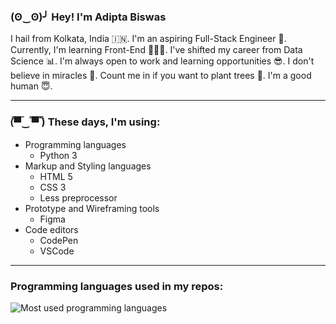 ### (ʘ‿ʘ)╯ Hey! I'm Adipta Biswas

I hail from Kolkata, India 🇮🇳. I'm an aspiring Full-Stack Engineer 🚀. Currently, I'm learning Front-End 👨🏽‍💻. I've shifted my career from Data Science 📊. I'm always open to work and learning opportunities 😎. I don't believe in miracles 🔮. Count me in if you want to plant trees 🌳. I'm a good human 😇. 
***
### (̿▀̿‿ ̿▀̿ ̿)  These days, I'm using:

- Programming languages
  - Python 3
- Markup and Styling languages
  - HTML 5
  - CSS 3
  - Less preprocessor
- Prototype and Wireframing tools
  - Figma
- Code editors
  - CodePen
  - VSCode
***
### Programming languages used in my repos:

![Most used programming languages](https://github-readme-stats.vercel.app/api/top-langs/?username=AdiptaBiswas&layout=compact&hide_border=true&layout=compact&theme=material-palenight)
